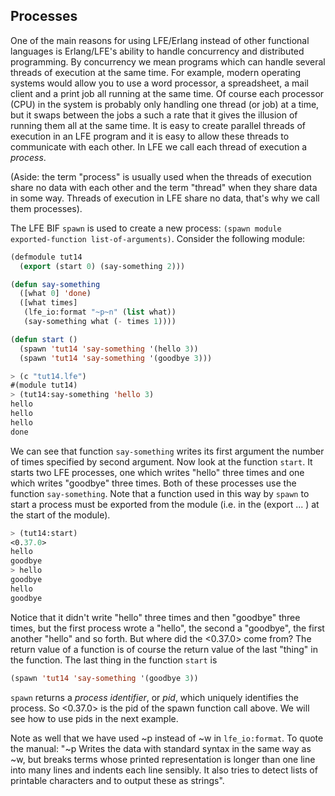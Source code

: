## Processes

One of the main reasons for using LFE/Erlang instead of other functional languages is Erlang/LFE's ability to handle concurrency and distributed programming. By concurrency we mean programs which can handle several threads of execution at the same time. For example, modern operating systems would allow you to use a word processor, a spreadsheet, a mail client and a print job all running at the same time. Of course each processor (CPU) in the system is probably only handling one thread (or job) at a time, but it swaps between the jobs a such a rate that it gives the illusion of running them all at the same time. It is easy to create parallel threads of execution in an LFE program and it is easy to allow these threads to communicate with each other. In LFE we call each thread of execution a *process*.

(Aside: the term "process" is usually used when the threads of execution share no data with each other and the term "thread" when they share data in some way. Threads of execution in LFE share no data, that's why we call them processes).

The LFE BIF ``spawn`` is used to create a new process: ``(spawn module exported-function list-of-arguments)``. Consider the following module:

```lisp
(defmodule tut14
  (export (start 0) (say-something 2)))

(defun say-something
  ([what 0] 'done)
  ([what times]
   (lfe_io:format "~p~n" (list what))
   (say-something what (- times 1))))

(defun start ()
  (spawn 'tut14 'say-something '(hello 3))
  (spawn 'tut14 'say-something '(goodbye 3)))
```

```lisp
> (c "tut14.lfe")
#(module tut14)
> (tut14:say-something 'hello 3)
hello
hello
hello
done
```

We can see that function ``say-something`` writes its first argument the number of times specified by second argument. Now look at the function ``start``. It starts two LFE processes, one which writes "hello" three times and one which writes "goodbye" three times. Both of these processes use the function ``say-something``. Note that a function used in this way by ``spawn`` to start a process must be exported from the module (i.e. in the (export ... ) at the start of the module).

```lisp
> (tut14:start)
<0.37.0>
hello
goodbye
> hello
goodbye
hello
goodbye
```

Notice that it didn't write "hello" three times and then "goodbye" three times, but the first process wrote a "hello", the second a "goodbye", the first another "hello" and so forth. But where did the <0.37.0> come from? The return value of a function is of course the return value of the last "thing" in the function. The last thing in the function ``start`` is

```lisp
(spawn 'tut14 'say-something '(goodbye 3))
```

``spawn`` returns a *process identifier*, or *pid*, which uniquely identifies the process. So <0.37.0> is the pid of the spawn function call above. We will see how to use pids in the next example.

Note as well that we have used ~p instead of ~w in ``lfe_io:format``. To quote the manual: "~p Writes the data with standard syntax in the same way as ~w, but breaks terms whose printed representation is longer than one line into many lines and indents each line sensibly. It also tries to detect lists of printable characters and to output these as strings".
